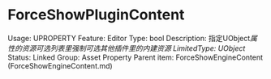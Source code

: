 # ForceShowPluginContent

Usage: UPROPERTY
Feature: Editor
Type: bool
Description: 指定UObject*属性的资源可选列表里强制可选其他插件里的内建资源
LimitedType: UObject*
Status: Linked
Group: Asset Property
Parent item: ForceShowEngineContent (ForceShowEngineContent.md)